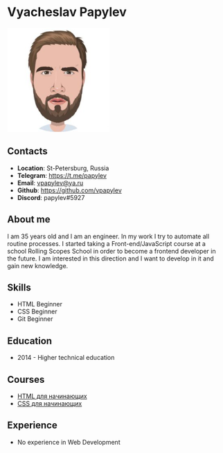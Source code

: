 # Vyacheslav Papylev

![Me](/img/papylev_user_picture.png)

## Contacts
- __Location__: St-Petersburg, Russia
- __Telegram__: https://t.me/papylev 
- __Email__: vpapylev@ya.ru
- __Github__: https://github.com/vpapylev
- __Discord__: papylev#5927

## About me
I am 35 years old and I am an engineer. In my work I try to automate all routine processes. I started taking a Front-end/JavaScript course at a school Rolling Scopes School in order to become a frontend developer in the future. I am interested in this direction and I want to develop in it and gain new knowledge.

## Skills
- HTML Beginner
- CSS Beginner
- Git Beginner

## Education
- 2014 - Higher technical education

## Courses
- [HTML для начинающих](https://ru.code-basics.com/languages/html)
- [CSS для начинающих](https://ru.code-basics.com/languages/css)

## Experience
- No experience in Web Development
